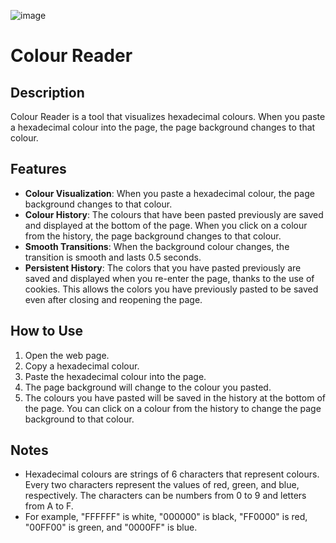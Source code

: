 ![image](https://github.com/qzxtu/Colour-Reader/assets/69091361/98c68239-ccb7-4997-a040-8e2d61e4b2b3)
# Colour Reader

## Description
Colour Reader is a tool that visualizes hexadecimal colours. When you paste a hexadecimal colour into the page, the page background changes to that colour.

## Features
- **Colour Visualization**: When you paste a hexadecimal colour, the page background changes to that colour.
- **Colour History**: The colours that have been pasted previously are saved and displayed at the bottom of the page. When you click on a colour from the history, the page background changes to that colour.
- **Smooth Transitions**: When the background colour changes, the transition is smooth and lasts 0.5 seconds.
- **Persistent History**: The colors that you have pasted previously are saved and displayed when you re-enter the page, thanks to the use of cookies. This allows the colors you have previously pasted to be saved even after closing and reopening the page.

## How to Use
1. Open the web page.
2. Copy a hexadecimal colour.
3. Paste the hexadecimal colour into the page.
4. The page background will change to the colour you pasted.
5. The colours you have pasted will be saved in the history at the bottom of the page. You can click on a colour from the history to change the page background to that colour.

## Notes
- Hexadecimal colours are strings of 6 characters that represent colours. Every two characters represent the values of red, green, and blue, respectively. The characters can be numbers from 0 to 9 and letters from A to F.
- For example, "FFFFFF" is white, "000000" is black, "FF0000" is red, "00FF00" is green, and "0000FF" is blue.
